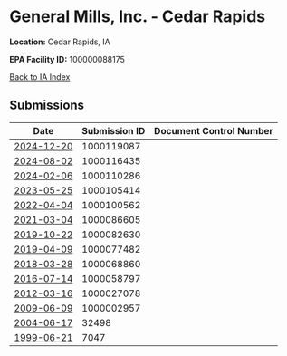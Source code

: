 # General Mills, Inc. - Cedar Rapids

**Location:** Cedar Rapids, IA

**EPA Facility ID:** 100000088175

[Back to IA Index](../../index.md)

## Submissions

| Date | Submission ID | Document Control Number |
|------|--------------|-------------------------|
| [2024-12-20](submissions/1000119087.md) | 1000119087 |  |
| [2024-08-02](submissions/1000116435.md) | 1000116435 |  |
| [2024-02-06](submissions/1000110286.md) | 1000110286 |  |
| [2023-05-25](submissions/1000105414.md) | 1000105414 |  |
| [2022-04-04](submissions/1000100562.md) | 1000100562 |  |
| [2021-03-04](submissions/1000086605.md) | 1000086605 |  |
| [2019-10-22](submissions/1000082630.md) | 1000082630 |  |
| [2019-04-09](submissions/1000077482.md) | 1000077482 |  |
| [2018-03-28](submissions/1000068860.md) | 1000068860 |  |
| [2016-07-14](submissions/1000058797.md) | 1000058797 |  |
| [2012-03-16](submissions/1000027078.md) | 1000027078 |  |
| [2009-06-09](submissions/1000002957.md) | 1000002957 |  |
| [2004-06-17](submissions/32498.md) | 32498 |  |
| [1999-06-21](submissions/7047.md) | 7047 |  |
